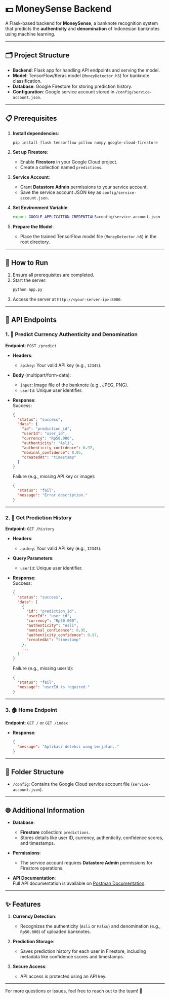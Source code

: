 # 💵 MoneySense Backend

A Flask-based backend for **MoneySense**, a banknote recognition system that predicts the **authenticity** and **denomination** of Indonesian banknotes using machine learning.  

---

## 🗂️ Project Structure

- **Backend**: Flask app for handling API endpoints and serving the model.
- **Model**: TensorFlow/Keras model (`MoneyDetector.h5`) for banknote classification.
- **Database**: Google Firestore for storing prediction history.
- **Configuration**: Google service account stored in `/config/service-account.json`.

---

## 📋 Prerequisites

1. **Install dependencies**:
   ```bash
   pip install flask tensorflow pillow numpy google-cloud-firestore
   ```

2. **Set up Firestore**:
   - Enable **Firestore** in your Google Cloud project.
   - Create a collection named `predictions`.

3. **Service Account**:
   - Grant **Datastore Admin** permissions to your service account.
   - Save the service account JSON key as `config/service-account.json`.

4. **Set Environment Variable**:
   ```bash
   export GOOGLE_APPLICATION_CREDENTIALS=config/service-account.json
   ```

5. **Prepare the Model**:
   - Place the trained TensorFlow model file (`MoneyDetector.h5`) in the root directory.

---

## 🚀 How to Run

1. Ensure all prerequisites are completed.
2. Start the server:
   ```bash
   python app.py
   ```
3. Access the server at `http://<your-server-ip>:8000`.

---

## 📡 API Endpoints

### 1. 🧾 Predict Currency Authenticity and Denomination  
**Endpoint**: `POST /predict`  

- **Headers**:  
  - `apikey`: Your valid API key (e.g., `12345`).  

- **Body** (multipart/form-data):  
  - `input`: Image file of the banknote (e.g., JPEG, PNG).  
  - `userId`: Unique user identifier.  

- **Response**:  
   Success:
   ```json
   {
     "status": "success",
     "data": {
       "id": "prediction_id",
       "userId": "user_id",
       "currency": "Rp50.000",
       "authenticity": "Asli",
       "authenticity_confidence": 0.97,
       "nominal_confidence": 0.95,
       "createdAt": "timestamp"
     }
   }
   ```  
   Failure (e.g., missing API key or image):  
   ```json
   {
     "status": "fail",
     "message": "Error description."
   }
   ```

---

### 2. 📜 Get Prediction History  
**Endpoint**: `GET /history`  

- **Headers**:  
  - `apikey`: Your valid API key (e.g., `12345`).  

- **Query Parameters**:  
  - `userId`: Unique user identifier.  

- **Response**:  
   Success:
   ```json
   {
     "status": "success",
     "data": [
       {
         "id": "prediction_id",
         "userId": "user_id",
         "currency": "Rp50.000",
         "authenticity": "Asli",
         "nominal_confidence": 0.95,
         "authenticity_confidence": 0.97,
         "createdAt": "timestamp"
       },
       ...
     ]
   }
   ```  
   Failure (e.g., missing userId):  
   ```json
   {
     "status": "fail",
     "message": "userId is required."
   }
   ```

---

### 3. 🏠 Home Endpoint  
**Endpoint**: `GET /` or `GET /index`  

- **Response**:  
   ```json
   {
     "message": "Aplikasi deteksi uang berjalan.."
   }
   ```

---

## 📂 Folder Structure  

- `/config`: Contains the Google Cloud service account file (`service-account.json`).  

---

## 🌐 Additional Information  

- **Database**:  
  - **Firestore** collection: `predictions`.  
  - Stores details like user ID, currency, authenticity, confidence scores, and timestamps.  

- **Permissions**:  
  - The service account requires **Datastore Admin** permissions for Firestore operations.  

- **API Documentation**:  
  Full API documentation is available on [Postman Documentation](https://documenter.getpostman.com/view/22135642/2sAYBUDCGr).  

---

## ✨ Features  

1. **Currency Detection**:  
   - Recognizes the authenticity (`Asli` or `Palsu`) and denomination (e.g., `Rp50.000`) of uploaded banknotes.  

2. **Prediction Storage**:  
   - Saves prediction history for each user in Firestore, including metadata like confidence scores and timestamps.  

3. **Secure Access**:  
   - API access is protected using an API key.  

---  

For more questions or issues, feel free to reach out to the team! 📧
